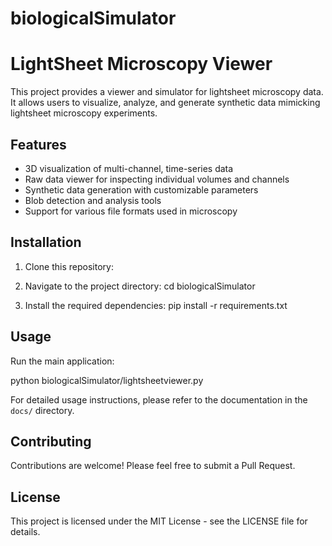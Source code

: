 # biologicalSimulator
# LightSheet Microscopy Viewer

This project provides a viewer and simulator for lightsheet microscopy data. It allows users to visualize, analyze, and generate synthetic data mimicking lightsheet microscopy experiments.

## Features

- 3D visualization of multi-channel, time-series data
- Raw data viewer for inspecting individual volumes and channels
- Synthetic data generation with customizable parameters
- Blob detection and analysis tools
- Support for various file formats used in microscopy

## Installation

1. Clone this repository:

2. Navigate to the project directory:
cd biologicalSimulator

3. Install the required dependencies:
pip install -r requirements.txt

## Usage

Run the main application:

python biologicalSimulator/lightsheetviewer.py

For detailed usage instructions, please refer to the documentation in the `docs/` directory.

## Contributing

Contributions are welcome! Please feel free to submit a Pull Request.

## License

This project is licensed under the MIT License - see the LICENSE file for details.


